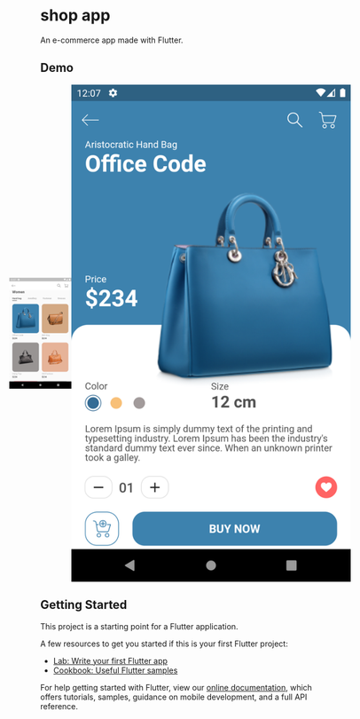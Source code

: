 # shop app

An e-commerce app made with Flutter.

## Demo
<div style="display: flex; align-items: center; justify-content: center">
    <img style="height: 200px" src="https://github.com/RicardoMorato/eCommerceApp/blob/master/demo/homeScreen.png" alt="Home Screen" />
    <br>
    <img src="https://github.com/RicardoMorato/eCommerceApp/blob/master/demo/detailScreen.png" alt="Detail Screen" />
</div>

## Getting Started

This project is a starting point for a Flutter application.

A few resources to get you started if this is your first Flutter project:

- [Lab: Write your first Flutter app](https://flutter.dev/docs/get-started/codelab)
- [Cookbook: Useful Flutter samples](https://flutter.dev/docs/cookbook)

For help getting started with Flutter, view our
[online documentation](https://flutter.dev/docs), which offers tutorials,
samples, guidance on mobile development, and a full API reference.

